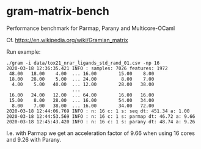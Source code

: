 # gram-matrix-bench
Performance benchmark for Parmap, Parany and Multicore-OCaml

Cf. https://en.wikipedia.org/wiki/Gramian_matrix

Run example:

```
./gram -i data/tox21_nrar_ligands_std_rand_01.csv -np 16
2020-03-18 12:36:35.421 INFO : samples: 7026 features: 1972
 48.00   18.00    4.00  ... 16.00        15.00    8.00
 18.00   28.00    5.00  ... 24.00         8.00    7.00
  4.00    5.00   40.00  ... 12.00        28.00   38.00
                        ...
 16.00   24.00   12.00  ... 64.00        16.00   16.00
 15.00    8.00   28.00  ... 16.00        54.00   34.00
  8.00    7.00   38.00  ... 16.00        34.00   72.00
2020-03-18 12:44:06.769 INFO : n: 16 c: 1 s: seq dt: 451.34 a: 1.00
2020-03-18 12:44:53.569 INFO : n: 16 c: 1 s: parmap dt: 46.72 a: 9.66
2020-03-18 12:45:43.420 INFO : n: 16 c: 1 s: parany dt: 48.74 a: 9.26

```

I.e. with Parmap we get an acceleration factor of 9.66 when using 16 cores
and 9.26 with Parany.
